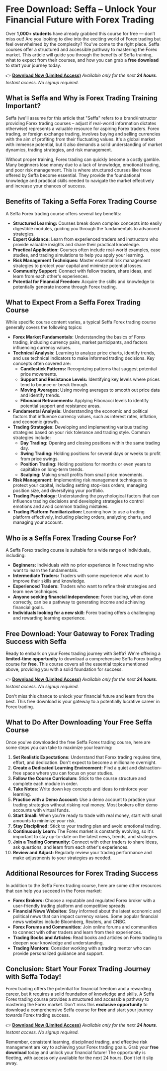 # Free Download: Seffa – Unlock Your Financial Future with Forex Trading

Over **1,000+ students** have already grabbed this course for free — don’t miss out!
Are you looking to dive into the exciting world of Forex trading but feel overwhelmed by the complexity? You've come to the right place. Seffa courses offer a structured and accessible pathway to mastering the Forex market. This article will guide you through the benefits of Seffa training, what to expect from their courses, and how you can grab a **free download** to start your journey today.

👉 [**Download Now (Limited Access)**](https://udemywork.com/seffa)
_Available only for the next **24 hours**. Instant access. No signup required._

## What is Seffa and Why is Forex Trading Training Important?

Seffa (we'll assume for this article that "Seffa" refers to a brand/instructor providing Forex trading courses – adjust if real-world information dictates otherwise) represents a valuable resource for aspiring Forex traders. Forex trading, or foreign exchange trading, involves buying and selling currencies with the aim of profiting from their fluctuating values. It's a global market with immense potential, but it also demands a solid understanding of market dynamics, trading strategies, and risk management.

Without proper training, Forex trading can quickly become a costly gamble. Many beginners lose money due to a lack of knowledge, emotional trading, and poor risk management. This is where structured courses like those offered by Seffa become essential. They provide the foundational knowledge and practical skills needed to navigate the market effectively and increase your chances of success.

## Benefits of Taking a Seffa Forex Trading Course

A Seffa Forex trading course offers several key benefits:

*   **Structured Learning:** Courses break down complex concepts into easily digestible modules, guiding you through the fundamentals to advanced strategies.
*   **Expert Guidance:** Learn from experienced traders and instructors who provide valuable insights and share their practical knowledge.
*   **Practical Application:** Courses often include real-world examples, case studies, and trading simulations to help you apply your learning.
*   **Risk Management Techniques:** Master essential risk management strategies to protect your capital and minimize potential losses.
*   **Community Support:** Connect with fellow traders, share ideas, and learn from each other's experiences.
*   **Potential for Financial Freedom:** Acquire the skills and knowledge to potentially generate income through Forex trading.

## What to Expect From a Seffa Forex Trading Course

While specific course content varies, a typical Seffa Forex trading course generally covers the following topics:

*   **Forex Market Fundamentals:** Understanding the basics of Forex trading, including currency pairs, market participants, and factors influencing currency values.
*   **Technical Analysis:** Learning to analyze price charts, identify trends, and use technical indicators to make informed trading decisions. Key concepts often covered are:
    *   **Candlestick Patterns:** Recognizing patterns that suggest potential price movements.
    *   **Support and Resistance Levels:** Identifying key levels where prices tend to bounce or break through.
    *   **Moving Averages:** Using moving averages to smooth out price data and identify trends.
    *   **Fibonacci Retracements:** Applying Fibonacci levels to identify potential support and resistance areas.
*   **Fundamental Analysis:** Understanding the economic and political factors that influence currency values, such as interest rates, inflation, and economic growth.
*   **Trading Strategies:** Developing and implementing various trading strategies based on your risk tolerance and trading style. Common strategies include:
    *   **Day Trading:** Opening and closing positions within the same trading day.
    *   **Swing Trading:** Holding positions for several days or weeks to profit from price swings.
    *   **Position Trading:** Holding positions for months or even years to capitalize on long-term trends.
    *   **Scalping:** Making small profits from small price movements.
*   **Risk Management:** Implementing risk management techniques to protect your capital, including setting stop-loss orders, managing position size, and diversifying your portfolio.
*   **Trading Psychology:** Understanding the psychological factors that can influence trading decisions and developing strategies to control emotions and avoid common trading mistakes.
*   **Trading Platform Familiarization:** Learning how to use a trading platform effectively, including placing orders, analyzing charts, and managing your account.

## Who is a Seffa Forex Trading Course For?

A Seffa Forex trading course is suitable for a wide range of individuals, including:

*   **Beginners:** Individuals with no prior experience in Forex trading who want to learn the fundamentals.
*   **Intermediate Traders:** Traders with some experience who want to improve their skills and knowledge.
*   **Experienced Traders:** Traders who want to refine their strategies and learn new techniques.
*   **Anyone seeking financial independence:** Forex trading, when done correctly, can be a pathway to generating income and achieving financial goals.
*   **Individuals looking for a new skill:** Forex trading offers a challenging and rewarding learning experience.

## Free Download: Your Gateway to Forex Trading Success with Seffa

Ready to embark on your Forex trading journey with Seffa? We're offering a **limited-time opportunity** to download a comprehensive Seffa Forex trading course for **free**. This course covers all the essential topics mentioned above, providing you with a solid foundation for success.

👉 [**Download Now (Limited Access)**](https://udemywork.com/seffa)
_Available only for the next **24 hours**. Instant access. No signup required._

Don't miss this chance to unlock your financial future and learn from the best. This free download is your gateway to a potentially lucrative career in Forex trading.

## What to Do After Downloading Your Free Seffa Course

Once you've downloaded the free Seffa Forex trading course, here are some steps you can take to maximize your learning:

1.  **Set Realistic Expectations:** Understand that Forex trading requires time, effort, and dedication. Don't expect to become a millionaire overnight.
2.  **Create a Dedicated Learning Environment:** Find a quiet and distraction-free space where you can focus on your studies.
3.  **Follow the Course Curriculum:** Stick to the course structure and complete each module in order.
4.  **Take Notes:** Write down key concepts and ideas to reinforce your learning.
5.  **Practice with a Demo Account:** Use a demo account to practice your trading strategies without risking real money. Most brokers offer demo accounts with virtual funds.
6.  **Start Small:** When you're ready to trade with real money, start with small amounts to minimize your risk.
7.  **Stay Disciplined:** Stick to your trading plan and avoid emotional trading.
8.  **Continuously Learn:** The Forex market is constantly evolving, so it's important to stay up-to-date on the latest news, trends, and strategies.
9.  **Join a Trading Community:** Connect with other traders to share ideas, ask questions, and learn from each other's experiences.
10. **Review and Adjust:** Regularly review your trading performance and make adjustments to your strategies as needed.

## Additional Resources for Forex Trading Success

In addition to the Seffa Forex trading course, here are some other resources that can help you succeed in the Forex market:

*   **Forex Brokers:** Choose a reputable and regulated Forex broker with a user-friendly trading platform and competitive spreads.
*   **Financial News Websites:** Stay informed about the latest economic and political news that can impact currency values. Some popular financial news websites include Bloomberg, Reuters, and CNBC.
*   **Forex Forums and Communities:** Join online forums and communities to connect with other traders and learn from their experiences.
*   **Trading Books and Articles:** Read books and articles on Forex trading to deepen your knowledge and understanding.
*   **Trading Mentors:** Consider working with a trading mentor who can provide personalized guidance and support.

## Conclusion: Start Your Forex Trading Journey with Seffa Today!

Forex trading offers the potential for financial freedom and a rewarding career, but it requires a solid foundation of knowledge and skills. A Seffa Forex trading course provides a structured and accessible pathway to mastering the Forex market. Don't miss this **exclusive opportunity** to download a comprehensive Seffa course for **free** and start your journey towards Forex trading success.

👉 [**Download Now (Limited Access)**](https://udemywork.com/seffa)
_Available only for the next **24 hours**. Instant access. No signup required._

Remember, consistent learning, disciplined trading, and effective risk management are key to achieving your Forex trading goals. Grab your **free download** today and unlock your financial future! The opportunity is fleeting, with access only available for the next 24 hours. Don't let it slip away.

